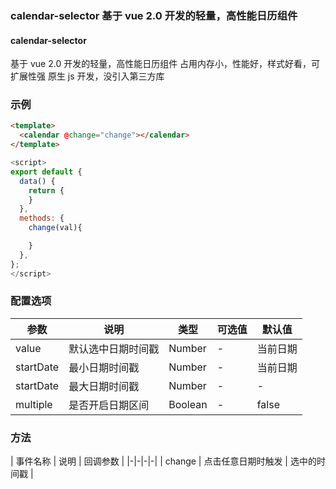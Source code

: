 ### calendar-selector 基于 vue 2.0 开发的轻量，高性能日历组件

#### calendar-selector
基于 vue 2.0 开发的轻量，高性能日历组件
占用内存小，性能好，样式好看，可扩展性强
原生 js 开发，没引入第三方库


### 示例
<ClientOnly>
<example-calendar></example-calendar>
</ClientOnly>


``` html
<template>
  <calendar @change="change"></calendar>
</template>
```
``` js
<script>
export default {
  data() {
    return {
    }
  },
  methods: {
    change(val){

    }
  },
};
</script>
```

### 配置选项
| 参数 | 说明 | 类型 | 可选值 | 默认值 |
|-|-|-|-|-|
| value | 默认选中日期时间戳 | Number | - | 当前日期 |
| startDate | 最小日期时间戳 | Number | - | 当前日期 |
| startDate | 最大日期时间戳 | Number | - | - |
| multiple | 是否开启日期区间 | Boolean | - | false |



### 方法
| 事件名称 | 说明 | 回调参数 |
|-|-|-|-|
| change | 点击任意日期时触发 | 选中的时间戳 |